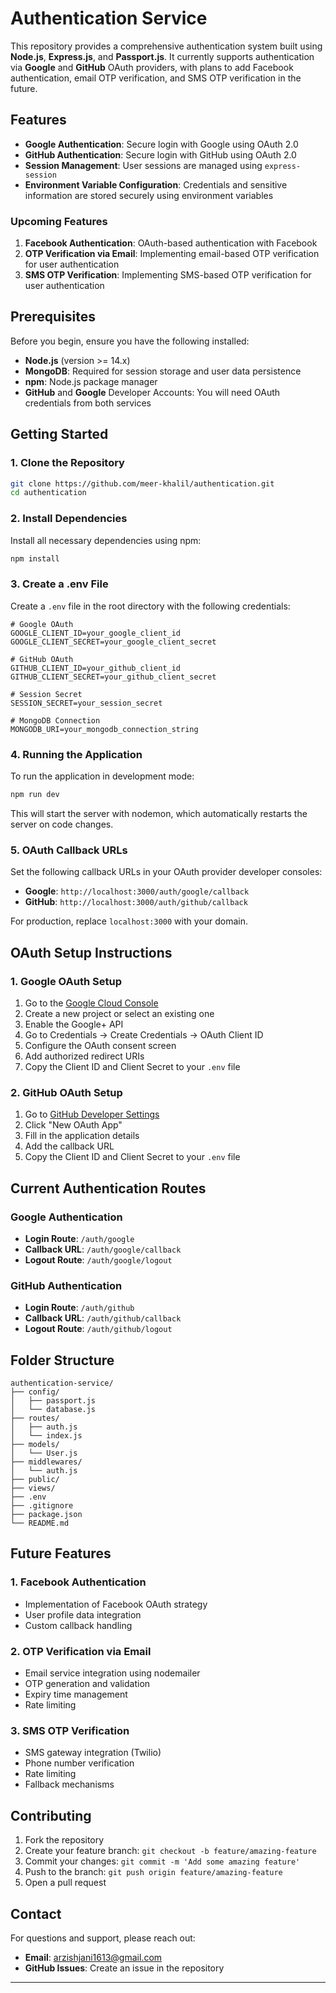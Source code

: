 # Authentication Service

This repository provides a comprehensive authentication system built using **Node.js**, **Express.js**, and **Passport.js**. It currently supports authentication via **Google** and **GitHub** OAuth providers, with plans to add Facebook authentication, email OTP verification, and SMS OTP verification in the future.

## Features

- **Google Authentication**: Secure login with Google using OAuth 2.0
- **GitHub Authentication**: Secure login with GitHub using OAuth 2.0
- **Session Management**: User sessions are managed using `express-session`
- **Environment Variable Configuration**: Credentials and sensitive information are stored securely using environment variables
  
### Upcoming Features
1. **Facebook Authentication**: OAuth-based authentication with Facebook
2. **OTP Verification via Email**: Implementing email-based OTP verification for user authentication
3. **SMS OTP Verification**: Implementing SMS-based OTP verification for user authentication

## Prerequisites

Before you begin, ensure you have the following installed:

- **Node.js** (version >= 14.x)
- **MongoDB**: Required for session storage and user data persistence
- **npm**: Node.js package manager
- **GitHub** and **Google** Developer Accounts: You will need OAuth credentials from both services

## Getting Started

### 1. Clone the Repository

```bash
git clone https://github.com/meer-khalil/authentication.git
cd authentication
```

### 2. Install Dependencies

Install all necessary dependencies using npm:

```bash
npm install
```

### 3. Create a .env File

Create a `.env` file in the root directory with the following credentials:

```env
# Google OAuth
GOOGLE_CLIENT_ID=your_google_client_id
GOOGLE_CLIENT_SECRET=your_google_client_secret

# GitHub OAuth
GITHUB_CLIENT_ID=your_github_client_id
GITHUB_CLIENT_SECRET=your_github_client_secret

# Session Secret
SESSION_SECRET=your_session_secret

# MongoDB Connection
MONGODB_URI=your_mongodb_connection_string
```

### 4. Running the Application

To run the application in development mode:

```bash
npm run dev
```

This will start the server with nodemon, which automatically restarts the server on code changes.

### 5. OAuth Callback URLs

Set the following callback URLs in your OAuth provider developer consoles:

- **Google**: `http://localhost:3000/auth/google/callback`
- **GitHub**: `http://localhost:3000/auth/github/callback`

For production, replace `localhost:3000` with your domain.

## OAuth Setup Instructions

### 1. Google OAuth Setup

1. Go to the [Google Cloud Console](https://console.cloud.google.com/)
2. Create a new project or select an existing one
3. Enable the Google+ API
4. Go to Credentials → Create Credentials → OAuth Client ID
5. Configure the OAuth consent screen
6. Add authorized redirect URIs
7. Copy the Client ID and Client Secret to your `.env` file

### 2. GitHub OAuth Setup

1. Go to [GitHub Developer Settings](https://github.com/settings/developers)
2. Click "New OAuth App"
3. Fill in the application details
4. Add the callback URL
5. Copy the Client ID and Client Secret to your `.env` file

## Current Authentication Routes

### Google Authentication
- **Login Route**: `/auth/google`
- **Callback URL**: `/auth/google/callback`
- **Logout Route**: `/auth/google/logout`

### GitHub Authentication
- **Login Route**: `/auth/github`
- **Callback URL**: `/auth/github/callback`
- **Logout Route**: `/auth/github/logout`

## Folder Structure

```
authentication-service/
├── config/
│   ├── passport.js
│   └── database.js
├── routes/
│   ├── auth.js
│   └── index.js
├── models/
│   └── User.js
├── middlewares/
│   └── auth.js
├── public/
├── views/
├── .env
├── .gitignore
├── package.json
└── README.md
```

## Future Features

### 1. Facebook Authentication
- Implementation of Facebook OAuth strategy
- User profile data integration
- Custom callback handling

### 2. OTP Verification via Email
- Email service integration using nodemailer
- OTP generation and validation
- Expiry time management
- Rate limiting

### 3. SMS OTP Verification
- SMS gateway integration (Twilio)
- Phone number verification
- Rate limiting
- Fallback mechanisms

## Contributing

1. Fork the repository
2. Create your feature branch: `git checkout -b feature/amazing-feature`
3. Commit your changes: `git commit -m 'Add some amazing feature'`
4. Push to the branch: `git push origin feature/amazing-feature`
5. Open a pull request

## Contact

For questions and support, please reach out:
- **Email**: arzishjani1613@gmail.com
- **GitHub Issues**: Create an issue in the repository

---
